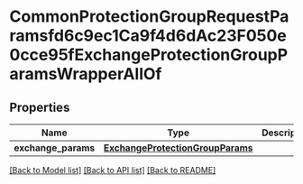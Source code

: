 # CommonProtectionGroupRequestParamsfd6c9ec1Ca9f4d6dAc23F050e0cce95fExchangeProtectionGroupParamsWrapperAllOf


## Properties
Name | Type | Description | Notes
------------ | ------------- | ------------- | -------------
**exchange_params** | [**ExchangeProtectionGroupParams**](ExchangeProtectionGroupParams.md) |  | [optional] 

[[Back to Model list]](../README.md#documentation-for-models) [[Back to API list]](../README.md#documentation-for-api-endpoints) [[Back to README]](../README.md)


